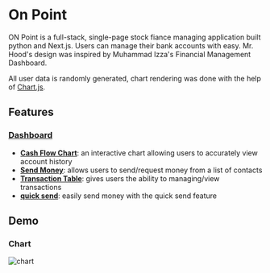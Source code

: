 # On Point

ON Point is a full-stack, single-page stock fiance managing application built python and Next.js. Users can manage their bank accounts with easy. Mr. Hood's design was inspired by Muhammad Izza's Financial Management Dashboard.

All user data is randomly generated, chart rendering was done with the help of [ Chart.js](https://www.chartjs.org/).

## Features

### [Dashboard ](#dashboard)

- **[Cash Flow Chart](#chart)**: an interactive chart allowing users to accurately view account history
- **[Send Money](#sendMoney)**: allows users to send/request money from a list of contacts
- **[Transaction Table](#table)**: gives users the ability to managing/view transactions
- **[quick send](#quickSend)**: easily send money with the quick send feature

## Demo

### Chart

![chart](demo/chart-demo.gif")

